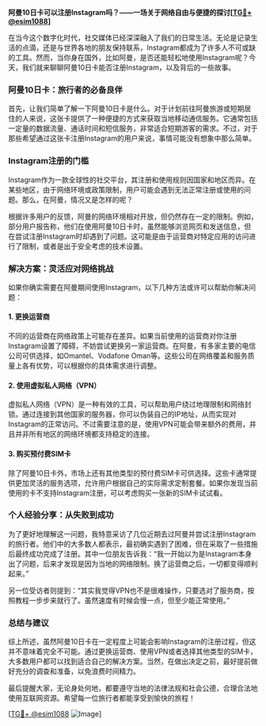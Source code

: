 **阿曼10日卡可以注册Instagram吗？——一场关于网络自由与便捷的探讨[[TG💪+ @esim1088](https://t.me/s/esim1088)]**

在当今这个数字化时代，社交媒体已经深深融入了我们的日常生活。无论是记录生活的点滴，还是与世界各地的朋友保持联系，Instagram都成为了许多人不可或缺的工具。然而，当你身在国外，比如阿曼，是否还能轻松地使用Instagram呢？今天，我们就来聊聊阿曼10日卡能否注册Instagram，以及背后的一些故事。

### 阿曼10日卡：旅行者的必备良伴

首先，让我们简单了解一下阿曼10日卡是什么。对于计划前往阿曼旅游或短期居住的人来说，这张卡提供了一种便捷的方式来获取当地移动通信服务。它通常包括一定量的数据流量、通话时间和短信服务，非常适合短期游客的需求。不过，对于那些希望通过这张卡注册Instagram的用户来说，事情可能没有想象中那么简单。

### Instagram注册的门槛

Instagram作为一款全球性的社交平台，其注册和使用规则因国家和地区而异。在某些地区，由于网络环境或政策限制，用户可能会遇到无法正常注册或使用的问题。那么，在阿曼，情况又是怎样的呢？

根据许多用户的反馈，阿曼的网络环境相对开放，但仍然存在一定的限制。例如，部分用户报告称，他们在使用阿曼10日卡时，虽然能够浏览网页和发送信息，但在尝试注册Instagram时却遇到了问题。这可能是由于运营商对特定应用的访问进行了限制，或者是出于安全考虑的技术设置。

### 解决方案：灵活应对网络挑战

如果你确实需要在阿曼期间使用Instagram，以下几种方法或许可以帮助你解决问题：

#### 1. 更换运营商
不同的运营商在网络政策上可能存在差异。如果当前使用的运营商对你注册Instagram设置了障碍，不妨尝试更换另一家运营商。在阿曼，有多家主要的电信公司可供选择，如Omantel、Vodafone Oman等。这些公司在网络覆盖和服务质量上各有优势，可以根据你的具体需求进行调整。

#### 2. 使用虚拟私人网络（VPN）
虚拟私人网络（VPN）是一种有效的工具，可以帮助用户绕过地理限制和网络封锁。通过连接到其他国家的服务器，你可以伪装自己的IP地址，从而实现对Instagram的正常访问。不过需要注意的是，使用VPN可能会带来额外的费用，并且并非所有地区的网络环境都支持稳定的连接。

#### 3. 购买预付费SIM卡
除了阿曼10日卡外，市场上还有其他类型的预付费SIM卡可供选择。这些卡通常提供更加灵活的服务选项，允许用户根据自己的实际需求定制套餐。如果你发现当前使用的卡不支持Instagram注册，可以考虑购买一张新的SIM卡试试看。

### 个人经验分享：从失败到成功

为了更好地理解这一问题，我特意采访了几位近期去过阿曼并尝试注册Instagram的旅行者。他们中的大多数人都表示，最初确实遇到了困难，但在采取了一些措施后最终成功完成了注册。其中一位朋友告诉我：“我一开始以为是Instagram本身出了问题，后来才发现是因为当地的网络限制。换了运营商之后，一切都变得顺利起来。”

另一位受访者则提到：“其实我觉得VPN也不是很难操作，只要选对了服务商，按照教程一步步来就行了。虽然速度有时候会慢一点，但至少能正常使用。”

### 总结与建议

综上所述，虽然阿曼10日卡在一定程度上可能会影响Instagram的注册过程，但这并不意味着完全不可能。通过更换运营商、使用VPN或者选择其他类型的SIM卡，大多数用户都可以找到适合自己的解决方案。当然，在做出决定之前，最好提前做好充分的调查和准备，以免浪费时间精力。

最后提醒大家，无论身处何地，都要遵守当地的法律法规和社会公德，合理合法地使用互联网资源。希望每一位旅行者都能享受到愉快的旅程！

[[TG💪+ @esim1088](https://t.me/s/esim1088) ![Image](https://i.postimg.cc/4NQfJmqS/Snipaste-2025-05-13-00-14-12.png)]